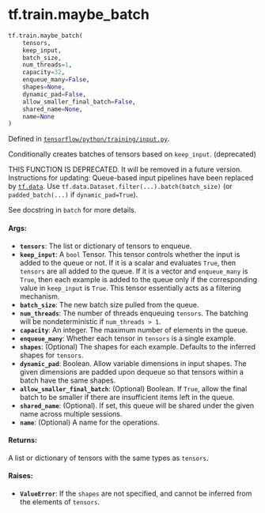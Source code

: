 <div itemscope itemtype="http://developers.google.com/ReferenceObject">
<meta itemprop="name" content="tf.train.maybe_batch" />
<meta itemprop="path" content="Stable" />
</div>

# tf.train.maybe_batch

``` python
tf.train.maybe_batch(
    tensors,
    keep_input,
    batch_size,
    num_threads=1,
    capacity=32,
    enqueue_many=False,
    shapes=None,
    dynamic_pad=False,
    allow_smaller_final_batch=False,
    shared_name=None,
    name=None
)
```



Defined in [`tensorflow/python/training/input.py`](/code/stable/tensorflow/python/training/input.py).

Conditionally creates batches of tensors based on `keep_input`. (deprecated)

THIS FUNCTION IS DEPRECATED. It will be removed in a future version.
Instructions for updating:
Queue-based input pipelines have been replaced by <a href="../../tf/data.md"><code>tf.data</code></a>. Use `tf.data.Dataset.filter(...).batch(batch_size)` (or `padded_batch(...)` if `dynamic_pad=True`).

See docstring in `batch` for more details.

#### Args:

* <b>`tensors`</b>: The list or dictionary of tensors to enqueue.
* <b>`keep_input`</b>: A `bool` Tensor.  This tensor controls whether the input is
    added to the queue or not.  If it is a scalar and evaluates `True`, then
    `tensors` are all added to the queue. If it is a vector and `enqueue_many`
    is `True`, then each example is added to the queue only if the
    corresponding value in `keep_input` is `True`. This tensor essentially
    acts as a filtering mechanism.
* <b>`batch_size`</b>: The new batch size pulled from the queue.
* <b>`num_threads`</b>: The number of threads enqueuing `tensors`.  The batching will
    be nondeterministic if `num_threads > 1`.
* <b>`capacity`</b>: An integer. The maximum number of elements in the queue.
* <b>`enqueue_many`</b>: Whether each tensor in `tensors` is a single example.
* <b>`shapes`</b>: (Optional) The shapes for each example.  Defaults to the
    inferred shapes for `tensors`.
* <b>`dynamic_pad`</b>: Boolean.  Allow variable dimensions in input shapes.
    The given dimensions are padded upon dequeue so that tensors within a
    batch have the same shapes.
* <b>`allow_smaller_final_batch`</b>: (Optional) Boolean. If `True`, allow the final
    batch to be smaller if there are insufficient items left in the queue.
* <b>`shared_name`</b>: (Optional). If set, this queue will be shared under the given
    name across multiple sessions.
* <b>`name`</b>: (Optional) A name for the operations.


#### Returns:

A list or dictionary of tensors with the same types as `tensors`.


#### Raises:

* <b>`ValueError`</b>: If the `shapes` are not specified, and cannot be
    inferred from the elements of `tensors`.